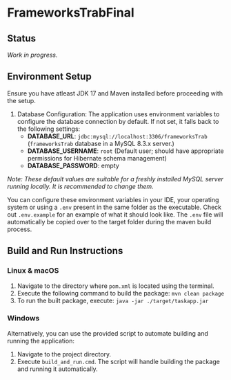 # FrameworksTrabFinal

## Status

_Work in progress._

## Environment Setup

Ensure you have atleast JDK 17 and Maven installed before proceeding with the setup.

1. Database Configuration: The application uses environment variables to configure the database connection by default. If not set, it falls back to the following settings:
   - **DATABASE_URL**: `jdbc:mysql://localhost:3306/frameworksTrab` (`frameworksTrab` database in a MySQL 8.3.x server.)
   - **DATABASE_USERNAME**: `root` (Default user; should have appropriate permissions for Hibernate schema management)
   - **DATABASE_PASSWORD**: empty

_Note: These default values are suitable for a freshly installed MySQL server running locally. It is recommended
to change them._

You can configure these environment variables in your IDE, your operating system or using a `.env` present in the same folder as the executable. Check out `.env.example` for an example of what it should look like. The `.env` file will automatically be copied over to the target folder during the maven build process.

## Build and Run Instructions

### Linux & macOS

1. Navigate to the directory where `pom.xml` is located using the terminal.
2. Execute the following command to build the package: `mvn clean package`
3. To run the built package, execute: `java -jar ./target/taskapp.jar`

### Windows

Alternatively, you can use the provided script to automate building and running the application:

1. Navigate to the project directory.
2. Execute `build_and_run.cmd`. The script will handle building the package and running it automatically.
